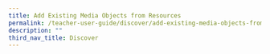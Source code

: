 ```yaml
---
title: Add Existing Media Objects from Resources
permalink: /teacher-user-guide/discover/add-existing-media-objects-from-resources/
description: ""
third_nav_title: Discover
---
```

